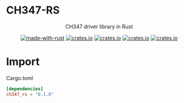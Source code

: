 # CH347-RS

<center>

CH347 driver library in Rust

[![made-with-rust](https://img.shields.io/badge/Made%20with-Rust-red.svg)](https://www.rust-lang.org/)
[![crates.io](https://img.shields.io/crates/l/ch347-rs.svg)](https://crates.io/crates/ch347_rs)
[![crates.io](https://img.shields.io/crates/d/ch347-rs.svg)](https://crates.io/crates/ch347_rs)
[![crates.io](https://img.shields.io/crates/v/ch347-rs.svg)](https://crates.io/crates/ch347_rs)
[![crates.io](https://img.shields.io/badge/docs.rs-latest-blue)](https://docs.rs/ch347_rs/latest/ch347_rs/)

</center>

# Import

Cargo.toml

```toml
[dependencies]
ch347_rs = "0.1.0"
```

